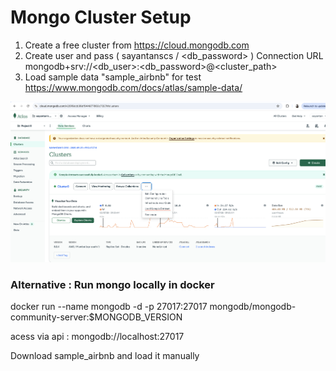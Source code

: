 
# Mongo Cluster Setup

1. Create a free cluster from https://cloud.mongodb.com
2. Create user and pass ( sayantanscs / <db_password> ) Connection URL mongodb+srv://<db_user>:<db_password>@<cluster_path>
3. Load sample data "sample_airbnb" for test https://www.mongodb.com/docs/atlas/sample-data/ 


![alt text](assets/mongo_cluter.png)


### Alternative : Run mongo locally in docker 
docker run --name mongodb -d -p 27017:27017 mongodb/mongodb-community-server:$MONGODB_VERSION

acess via api : mongodb://localhost:27017

Download sample_airbnb and load it manually 

